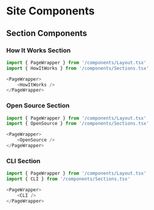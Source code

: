 Site Components
===============

## Section Components

### How It Works Section

```js { framework=react }
import { PageWrapper } from '/components/Layout.tsx'
import { HowItWorks } from '/components/Sections.tsx'

<PageWrapper>
    <HowItWorks />
</PageWrapper>
```

### Open Source Section

```js { framework=react }
import { PageWrapper } from '/components/Layout.tsx'
import { OpenSource } from '/components/Sections.tsx'

<PageWrapper>
    <OpenSource />
</PageWrapper>
```

### CLI Section

```js { framework=react }
import { PageWrapper } from '/components/Layout.tsx'
import { CLI } from '/components/Sections.tsx'

<PageWrapper>
    <CLI />
</PageWrapper>
```